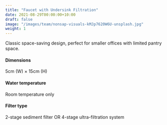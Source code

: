 ```yaml
---
title: "Faucet with Undersink Filtration"
date: 2021-08-29T00:00:00+10:00
draft: false
image: "/images/team/nonsap-visuals-kMJp7620W6U-unsplash.jpg"
weight: 1
---
```


Classic space-saving design, perfect for smaller offices with limited pantry space.
<!-- excerptEnd -->

#### Dimensions
5cm (W) × 15cm (H)

#### Water temperature
Room temperature only

#### Filter type
2-stage sediment filter OR
4-stage ultra-filtration system